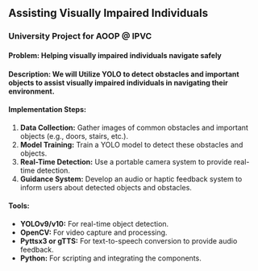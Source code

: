 ## Assisting Visually Impaired Individuals
### University Project for AOOP @ IPVC

#### Problem: Helping visually impaired individuals navigate safely

#### Description: We will Utilize YOLO to detect obstacles and important objects to assist visually impaired individuals in navigating their environment.

#### Implementation Steps:

1. **Data Collection:** Gather images of common obstacles and important objects (e.g., doors, stairs, etc.).
2. **Model Training:** Train a YOLO model to detect these obstacles and objects.
3. **Real-Time Detection:** Use a portable camera system to provide real-time detection.
4. **Guidance System:** Develop an audio or haptic feedback system to inform users about detected objects and obstacles.

#### Tools:

- **YOLOv9/v10:** For real-time object detection.
- **OpenCV:** For video capture and processing.
- **Pyttsx3 or gTTS:** For text-to-speech conversion to provide audio feedback.
- **Python:** For scripting and integrating the components.
